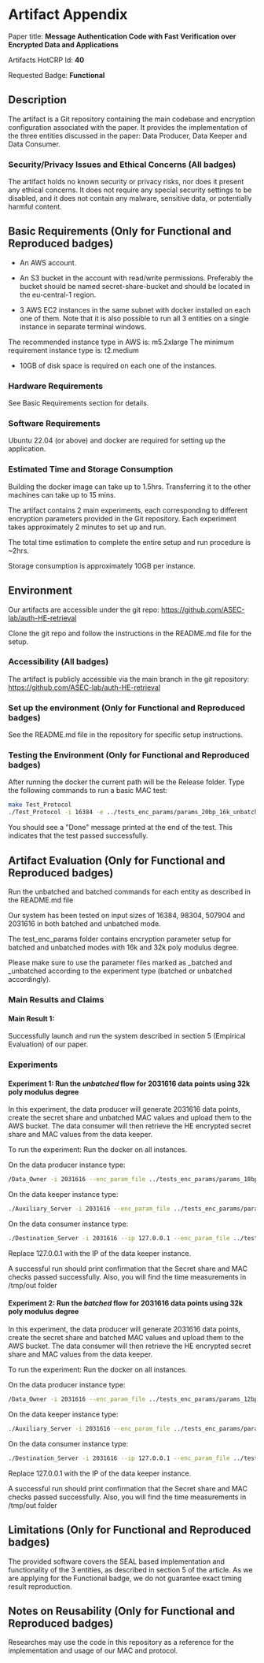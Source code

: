 # Artifact Appendix

Paper title: **Message Authentication Code with Fast Verification over Encrypted Data and Applications**

Artifacts HotCRP Id: **40**

Requested Badge: **Functional**

## Description
The artifact is a Git repository containing the main codebase and encryption configuration associated with the paper. It provides the implementation of the three entities discussed in the paper: Data Producer, Data Keeper and Data Consumer. 

### Security/Privacy Issues and Ethical Concerns (All badges)
The artifact holds no known security or privacy risks, nor does it present any ethical concerns. It does not require any special security settings to be disabled, and it does not contain any malware, sensitive data, or potentially harmful content.

## Basic Requirements (Only for Functional and Reproduced badges) 
- An AWS account.

- An S3 bucket in the account with read/write permissions. Preferably the bucket should be named secret-share-bucket and should be located in the eu-central-1 region.

- 3 AWS EC2 instances in the same subnet with docker installed on each one of them. Note that it is also possible to run all 3 entities on a single instance in separate terminal windows.

The recommended instance type in AWS is: m5.2xlarge
The minimum requirement instance type is: t2.medium

- 10GB of disk space is required on each one of the instances.

### Hardware Requirements 
See Basic Requirements section for details.

### Software Requirements 
Ubuntu 22.04 (or above) and docker are required for setting up the application.


### Estimated Time and Storage Consumption
Building the docker image can take up to 1.5hrs. Transferring it to the other machines can take up to 15 mins.

The artifact contains 2 main experiments, each corresponding to different encryption parameters provided in the Git repository. Each experiment takes approximately 2 minutes to set up and run.

The total time estimation to complete the entire setup and run procedure is ~2hrs.

Storage consumption is approximately 10GB per instance.


## Environment  
Our artifacts are accessible under the git repo: https://github.com/ASEC-lab/auth-HE-retrieval

Clone the git repo and follow the instructions in the README.md file for the setup.


### Accessibility (All badges)
The artifact is publicly accessible via the main branch in the git repository: https://github.com/ASEC-lab/auth-HE-retrieval

### Set up the environment (Only for Functional and Reproduced badges) 
See the README.md file in the repository for specific setup instructions.


### Testing the Environment (Only for Functional and Reproduced badges)
After running the docker the current path will be the Release folder. 
Type the following commands to run a basic MAC test:

```bash
make Test_Protocol
./Test_Protocol -i 16384 -e ../tests_enc_params/params_20bp_16k_unbatched
```
You should see a "Done" message printed at the end of the test. This indicates that the test passed successfully.

## Artifact Evaluation (Only for Functional and Reproduced badges)
Run the unbatched and batched commands for each entity as described in the README.md file

Our system has been tested on input sizes of 16384, 98304, 507904 and 2031616 in both batched and unbatched mode.

The test_enc_params folder contains encryption parameter setup for batched and unbatched modes with 16k and 32k poly modulus degree.

Please make sure to use the parameter files marked as _batched and _unbatched according to the experiment type (batched or unbatched accordingly).

### Main Results and Claims

#### Main Result 1: 
Successfully launch and run the system described in section 5 (Empirical Evaluation) of our paper.


### Experiments 

#### Experiment 1: Run the *unbatched* flow for 2031616 data points using 32k poly modulus degree
In this experiment, the data producer will generate 2031616 data points, create the secret share and unbatched MAC values and upload them to the AWS bucket.
The data consumer will then retrieve the HE encrypted secret share and MAC values from the data keeper.

To run the experiment:
Run the docker on all instances. 

On the data producer instance type:
```bash
/Data_Owner -i 2031616 --enc_param_file ../tests_enc_params/params_18bp_32k_unbatched
```

On the data keeper instance type:
```bash
./Auxiliary_Server -i 2031616 --enc_param_file ../tests_enc_params/params_18bp_32k_unbatcehd
```

On the data consumer instance type:
```bash
./Destination_Server -i 2031616 --ip 127.0.0.1 --enc_param_file ../tests_enc_params/params_18bp_32k_unbatcehd
```
Replace 127.0.0.1 with the IP of the data keeper instance.

A successful run should print confirmation that the Secret share and MAC checks passed successfully.
Also, you will find the time measurements in /tmp/out folder

#### Experiment 2: Run the *batched* flow for 2031616 data points using 32k poly modulus degree
In this experiment, the data producer will generate 2031616 data points, create the secret share and batched MAC values and upload them to the AWS bucket.
The data consumer will then retrieve the HE encrypted secret share and MAC values from the data keeper.

To run the experiment:
Run the docker on all instances. 

On the data producer instance type:
```bash
/Data_Owner -i 2031616 --enc_param_file ../tests_enc_params/params_12bp_32k_batched --batched
```

On the data keeper instance type:
```bash
./Auxiliary_Server -i 2031616 --enc_param_file ../tests_enc_params/params_12bp_32k_batched --batched
```

On the data consumer instance type:
```bash
./Destination_Server -i 2031616 --ip 127.0.0.1 --enc_param_file ../tests_enc_params/params_12bp_32k_batched --batched
```
Replace 127.0.0.1 with the IP of the data keeper instance.

A successful run should print confirmation that the Secret share and MAC checks passed successfully.
Also, you will find the time measurements in /tmp/out folder

## Limitations (Only for Functional and Reproduced badges) 
The provided software covers the SEAL based implementation and functionality of the 3 entities, as described in section 5 of the article. 
As we are applying for the Functional badge, we do not guarantee exact timing result reproduction.


## Notes on Reusability (Only for Functional and Reproduced badges)
Researches may use the code in this repository as a reference for the implementation and usage of our MAC and protocol.
